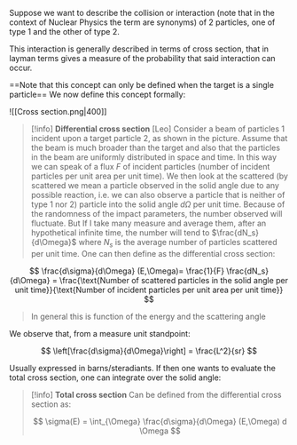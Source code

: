 Suppose we want to describe the collision or interaction (note that in the context of Nuclear Physics the term are synonyms) of 2 particles, one of type 1 and the other of type 2.

This interaction is generally described in terms of cross section, that in layman terms gives a measure of the probability that said interaction can occur.

==Note that this concept can only be defined when the target is a single particle==
We now define this concept formally:

![[Cross section.png|400]]

>[!info] **Differential cross section** 
> [Leo] Consider a beam of particles 1 incident upon a target particle 2, as shown in the picture.
> Assume that the beam is much broader than the target and also that the particles in the beam are uniformly distributed in space and time.
> In this way we can speak of a flux $F$ of incident particles (number of incident particles per unit area per unit time). 
> We then look at the scattered (by scattered we mean a particle observed in the solid angle due to any possible reaction, i.e. we can also observe a particle that is neither of type 1 nor 2) particle into the solid angle $d\Omega$ per unit time.
> Because of the randomness of the impact parameters, the number observed will fluctuate.
> But If I take many measure and average them, after an hypothetical infinite time, the number will tend to $\frac{dN_s}{d\Omega}$ where $N_s$ is the average number of particles scattered per unit time.
> One can then define as the differential cross section:
>
$$ \frac{d\sigma}{d\Omega} (E,\Omega)= \frac{1}{F} \frac{dN_s}{d\Omega} = \frac{\text{Number of scattered particles in the solid angle per unit time}}{\text{Number of incident particles per unit area per unit time}} $$
> 
> In general this is function of the energy and the scattering angle

We observe that, from a measure unit standpoint:

$$ \left[\frac{d\sigma}{d\Omega}\right] = \frac{L^2}{sr}  $$

Usually expressed in barns/steradiants.
If then one wants to evaluate the total cross section, one can integrate over the solid angle:

>[!info] **Total cross section**
>Can be defined from the differential cross section as:
>
>$$ \sigma(E) = \int_{\Omega} \frac{d\sigma}{d\Omega} (E,\Omega) d \Omega $$







